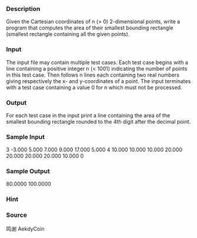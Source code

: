 
### Description
Given the Cartesian coordinates of n (> 0) 2-dimensional points, write a program that computes the area of their smallest bounding rectangle (smallest rectangle containing all the given points).


### Input
The input file may contain multiple test cases. Each test case begins with a line containing a positive integer n (< 1001) indicating the number of points in this test case. Then follows n lines each containing two real numbers giving respectively the x- and y-coordinates of a point. The input terminates with a test case containing a value 0 for n which must not be processed.  

### Output
For each test case in the input print a line containing the area of the smallest bounding rectangle rounded to the 4th digit after the decimal point.

### Sample Input
3
-3.000 5.000
7.000 9.000
17.000 5.000
4
10.000 10.000
10.000 20.000
20.000 20.000
20.000 10.000
0

### Sample Output
80.0000
100.0000
### Hint

### Source
鸣谢 AekdyCoin